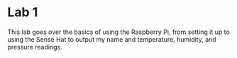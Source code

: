 # Lab 1

This lab goes over the basics of using the Raspberry Pi, from setting it up to using the Sense Hat to output my name and temperature, humidity, and pressure readings.
